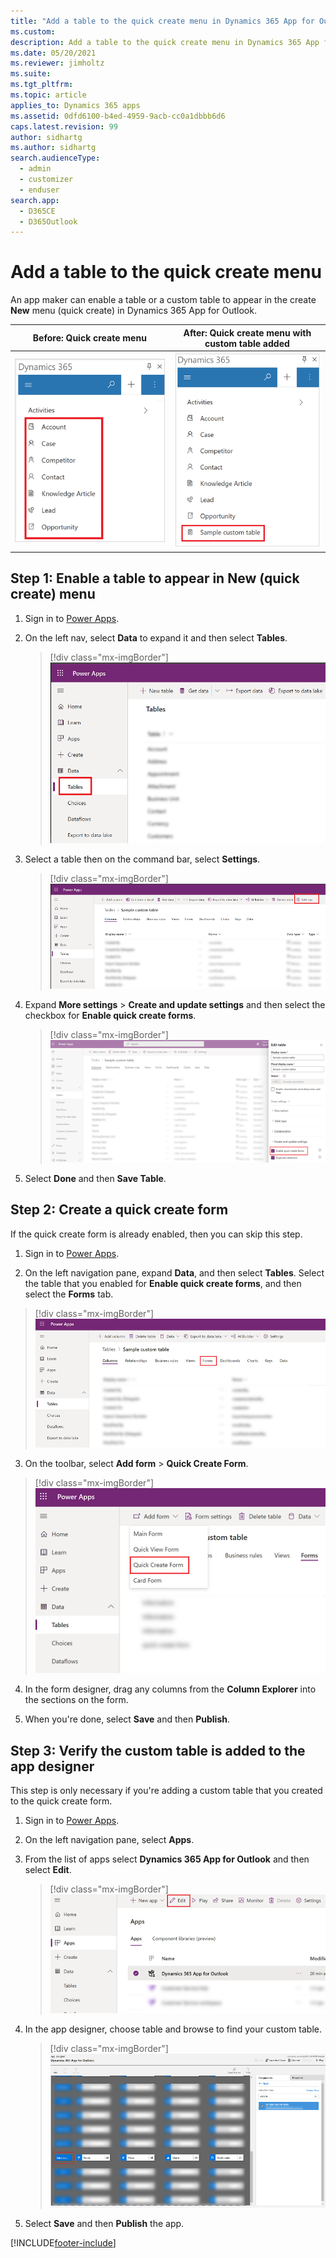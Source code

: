 ```yaml
---
title: "Add a table to the quick create menu in Dynamics 365 App for Outlook  (Dynamics 365 apps) | MicrosoftDocs"
ms.custom: 
description: Add a table to the quick create menu in Dynamics 365 App for Outlook.
ms.date: 05/20/2021
ms.reviewer: jimholtz
ms.suite: 
ms.tgt_pltfrm: 
ms.topic: article
applies_to: Dynamics 365 apps
ms.assetid: 0dfd6100-b4ed-4959-9acb-cc0a1dbbb6d6
caps.latest.revision: 99
author: sidhartg 
ms.author: sidhartg 
search.audienceType: 
  - admin
  - customizer
  - enduser
search.app: 
  - D365CE
  - D365Outlook
---
```

# Add a table to the quick create menu

An app maker can enable a table or a custom table to appear in the create **New** menu (quick create) in Dynamics 365 App for Outlook. 



|Before: Quick create menu  |After: Quick create menu with custom table added |
|---------|---------|
| ![Quick create menu before adding a new table.](media/custom-table-before.png)     |     ![A custom table has been added to the quick create menu](media/custom-table-after.png "Power Apps mobile user interface with model-driven and canvas apps")  |


## Step 1: Enable a table to appear in **New** (quick create) menu

1. Sign in to [Power Apps](https://make.powerapps.com).

2. On the left nav, select **Data** to expand it and then select **Tables**.  

   > [!div class="mx-imgBorder"]
   > ![Go to Tables in maker portal.](media/maker-data-tables.png)
   
  
3. Select a table then on the command bar, select **Settings**. 

   > [!div class="mx-imgBorder"]
   > ![Select settings.](media/maker-row-settings.png "Select setting")

4. Expand **More settings** > **Create and update settings** and then select the checkbox for **Enable quick create forms**.

   > [!div class="mx-imgBorder"]
   > ![Enable the table for quick create.](media/enable-table-quick-create.png)

5. Select **Done** and then **Save Table**.

## Step 2: Create a quick create form

If the quick create form is already enabled, then you can skip this step.
  
1. Sign in to [Power Apps](https://make.powerapps.com).

2.  On the left navigation pane, expand **Data**, and then select **Tables**. Select the table that you enabled for **Enable quick create forms**, and then select the **Forms** tab.  

   > [!div class="mx-imgBorder"]
   > ![Select the forms tab for the table.](media/table-forms-tab.png)

3.  On the toolbar, select **Add form** > **Quick Create Form**. 

   > [!div class="mx-imgBorder"]
   > ![Select Add from and then choose quick create form.](media/form-quick-create.png)

4.  In the form designer, drag any columns from the **Column Explorer** into the sections on the form.  
  
5.  When you're done, select **Save** and then **Publish**.
  
## Step 3: Verify the custom table is added to the app designer

This step is only necessary if you're adding a custom table that you created to the quick create form.

1. Sign in to [Power Apps](https://make.powerapps.com).
2. On the left navigation pane, select **Apps**.
3. From the list of apps select **Dynamics 365 App for Outlook** and then select **Edit**.

   > [!div class="mx-imgBorder"]
   > ![Select Dynamics 365 App for Outlook and then select edit.](media/edit-apps-outlook.png)

4. In the app designer, choose table and browse to find your custom table.

   > [!div class="mx-imgBorder"]
   > ![Select and add the custom table.](media/app-designer-add-table.png)

5. Select **Save** and then **Publish** the app.

[!INCLUDE[footer-include](../includes/footer-banner.md)]
